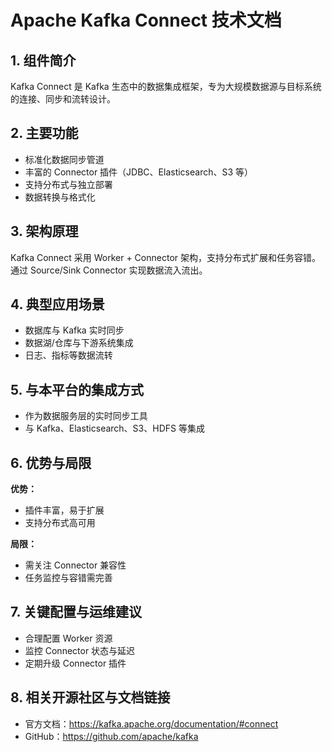 # Apache Kafka Connect 技术文档

## 1. 组件简介
Kafka Connect 是 Kafka 生态中的数据集成框架，专为大规模数据源与目标系统的连接、同步和流转设计。

## 2. 主要功能
- 标准化数据同步管道
- 丰富的 Connector 插件（JDBC、Elasticsearch、S3 等）
- 支持分布式与独立部署
- 数据转换与格式化

## 3. 架构原理
Kafka Connect 采用 Worker + Connector 架构，支持分布式扩展和任务容错。通过 Source/Sink Connector 实现数据流入流出。

## 4. 典型应用场景
- 数据库与 Kafka 实时同步
- 数据湖/仓库与下游系统集成
- 日志、指标等数据流转

## 5. 与本平台的集成方式
- 作为数据服务层的实时同步工具
- 与 Kafka、Elasticsearch、S3、HDFS 等集成

## 6. 优势与局限
**优势：**
- 插件丰富，易于扩展
- 支持分布式高可用

**局限：**
- 需关注 Connector 兼容性
- 任务监控与容错需完善

## 7. 关键配置与运维建议
- 合理配置 Worker 资源
- 监控 Connector 状态与延迟
- 定期升级 Connector 插件

## 8. 相关开源社区与文档链接
- 官方文档：https://kafka.apache.org/documentation/#connect
- GitHub：https://github.com/apache/kafka 